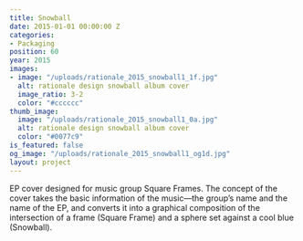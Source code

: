 ```yaml
---
title: Snowball
date: 2015-01-01 00:00:00 Z
categories:
- Packaging
position: 60
year: 2015
images:
- image: "/uploads/rationale_2015_snowball1_1f.jpg"
  alt: rationale design snowball album cover
  image_ratio: 3-2
  color: "#cccccc"
thumb_image:
  image: "/uploads/rationale_2015_snowball1_0a.jpg"
  alt: rationale design snowball album cover
  color: "#0077c9"
is_featured: false
og_image: "/uploads/rationale_2015_snowball1_og1d.jpg"
layout: project
---
```


EP cover designed for music group Square Frames. The concept of the cover takes the basic information of the music—the group’s name and the name of the EP, and converts it into a graphical composition of the intersection of a frame (Square Frame) and a sphere set against a cool blue (Snowball).
